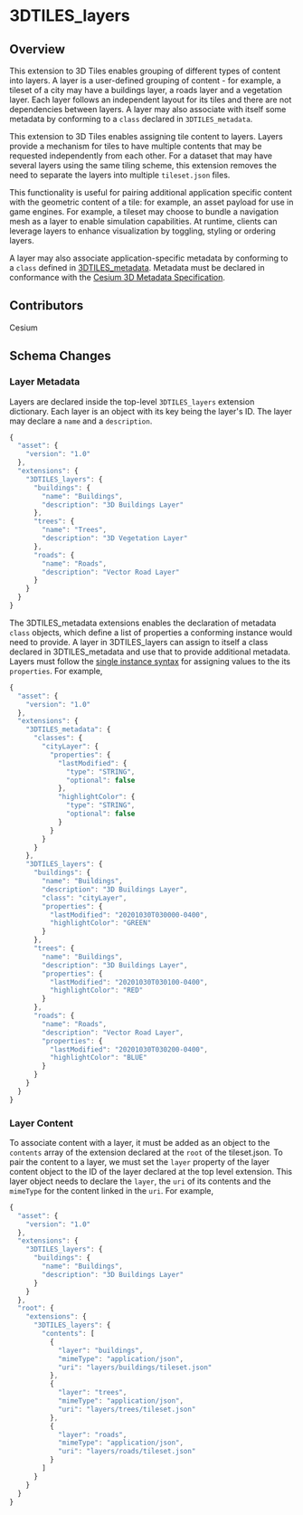 # 3DTILES_layers

## Overview

This extension to 3D Tiles enables grouping of different types of content into layers. A layer is a user-defined grouping of content - for example, a tileset of a city may have a buildings layer, a roads layer and a vegetation layer. Each layer follows an independent layout for its tiles and there are not dependencies between layers. A layer may also associate with itself some metadata by conforming to a `class` declared in `3DTILES_metadata`.

This extension to 3D Tiles enables assigning tile content to layers. Layers provide a mechanism for tiles to have multiple contents that may be requested independently from each other. For a dataset that may have several layers using the same tiling scheme, this extension removes the need to separate the layers into multiple `tileset.json` files.

This functionality is useful for pairing additional application specific content with the geometric content of a tile: for example, an asset payload for use in game engines. For example, a tileset may choose to bundle a navigation mesh as a layer to enable simulation capabilities. At runtime, clients can leverage layers to enhance visualization by toggling, styling or ordering layers.

A layer may also associate application-specific metadata by conforming to a `class` defined in [3DTILES_metadata](). Metadata must be declared in conformance with the [Cesium 3D Metadata Specification]().

## Contributors

Cesium

## Schema Changes

### Layer Metadata

Layers are declared inside the top-level `3DTILES_layers` extension dictionary. Each layer is an object with its key being the layer's ID. The layer may declare a `name` and a `description`. 

```javascript
{
  "asset": {
    "version": "1.0"
  },
  "extensions": {
    "3DTILES_layers": {
      "buildings": {
        "name": "Buildings",
        "description": "3D Buildings Layer"
      },
      "trees": {
        "name": "Trees",
        "description": "3D Vegetation Layer"
      },
      "roads": {
        "name": "Roads",
        "description": "Vector Road Layer"
      }
    }
  }
}
```

The 3DTILES_metadata extensions enables the declaration of metadata `class` objects, which define a list of properties a conforming instance would need to provide. A layer in 3DTILES_layers can assign to itself a class declared in 3DTILES_metadata and use that to provide additional metadata. Layers must follow the [single instance syntax]() for assigning values to the its `properties`. For example,

```javascript
{
  "asset": {
    "version": "1.0"
  },
  "extensions": {
    "3DTILES_metadata": {
      "classes": {
        "cityLayer": {
          "properties": {
            "lastModified": {
              "type": "STRING",
              "optional": false
            },
            "highlightColor": {
              "type": "STRING",
              "optional": false
            }
          }
        }
      }
    },
    "3DTILES_layers": {
      "buildings": {
        "name": "Buildings",
        "description": "3D Buildings Layer",
        "class": "cityLayer",
        "properties": {
          "lastModified": "20201030T030000-0400",
          "highlightColor": "GREEN"
        }
      },
      "trees": {
        "name": "Buildings",
        "description": "3D Buildings Layer",
        "properties": {
          "lastModified": "20201030T030100-0400",
          "highlightColor": "RED"
        }
      },
      "roads": {
        "name": "Roads",
        "description": "Vector Road Layer",
        "properties": {
          "lastModified": "20201030T030200-0400",
          "highlightColor": "BLUE"
        }
      }
    }
  }
}
```

### Layer Content

To associate content with a layer, it must be added as an object to the `contents` array of the extension declared at the `root` of the tileset.json. To pair the content to a layer, we must set the `layer` property of the layer content object to the ID of the layer declared at the top level extension. This layer object needs to declare the `layer`, the `uri` of its contents and the `mimeType` for the content linked in the `uri`. For example,

```javascript
{
  "asset": {
    "version": "1.0"
  },
  "extensions": {
    "3DTILES_layers": {
      "buildings": {
        "name": "Buildings",
        "description": "3D Buildings Layer"
      }
    }
  },
  "root": {
    "extensions": {
      "3DTILES_layers": {
        "contents": [
          {
            "layer": "buildings",
            "mimeType": "application/json",
            "uri": "layers/buildings/tileset.json"
          },
          {
            "layer": "trees",
            "mimeType": "application/json",
            "uri": "layers/trees/tileset.json"
          },
          {
            "layer": "roads",
            "mimeType": "application/json",
            "uri": "layers/roads/tileset.json"
          }
        ]
      }
    }
  }
}
```